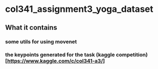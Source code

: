 # col341_assignment3_yoga_dataset
## What it contains
### some utils for using movenet
### the keypoints generated for the task (kaggle competition)[https://www.kaggle.com/c/col341-a3/]
